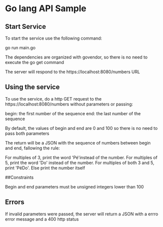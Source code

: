 # Go lang API Sample

## Start Service

To start the service use the following command:

go run main.go

The dependencies are organized with govendor, so there is no need to execute the go get command

The server will respond to the https://localhost:8080/numbers URL

## Using the service

To use the service, do a http GET request to the https://localhost:8080/numbers without parameters
or passing:

begin: the first number of the sequence
end: the last number of the sequence

By default, the values of begin and end are 0 and 100 so there is no need to pass
both parameters

The return will be a JSON with the sequence of numbers between begin and end, fallowing the rule:

For multiples of 3, print the word 'Pé'instead of the number.
For multiples of 5, print the word 'Do' instead of the number.
For multiples of both 3 and 5, print 'PéDo'.
Else print the number itself

##Constraints

Begin and end parameters must be unsigned integers lower than 100

## Errors

If invalid parameters were passed, the server will return a JSON with a errro error message
and a 400 http status
